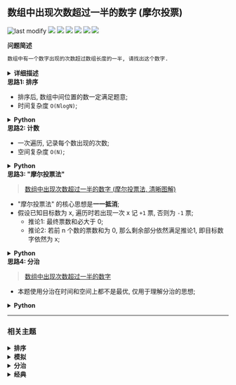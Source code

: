 ## 数组中出现次数超过一半的数字 (摩尔投票)
<!--START_SECTION:badge-->
![last modify](https://img.shields.io/static/v1?label=last%20modify&message=2025-07-08%2016%3A53%3A13&label_color=gray&color=thistle&style=flat-square)
[![](https://img.shields.io/static/v1?label=&message=%E7%AE%80%E5%8D%95&label_color=gray&color=yellow&style=flat-square)](../../../README.md#简单)
[![](https://img.shields.io/static/v1?label=&message=%E5%89%91%E6%8C%87Offer&label_color=gray&color=green&style=flat-square)](../../../README.md#剑指offer)
[![](https://img.shields.io/static/v1?label=&message=%E6%8E%92%E5%BA%8F&label_color=gray&color=blue&style=flat-square)](../../../README.md#排序)
[![](https://img.shields.io/static/v1?label=&message=%E6%A8%A1%E6%8B%9F&label_color=gray&color=blue&style=flat-square)](../../../README.md#模拟)
[![](https://img.shields.io/static/v1?label=&message=%E5%88%86%E6%B2%BB&label_color=gray&color=blue&style=flat-square)](../../../README.md#分治)
[![](https://img.shields.io/static/v1?label=&message=%E7%BB%8F%E5%85%B8&label_color=gray&color=blue&style=flat-square)](../../../README.md#经典)
<!--END_SECTION:badge-->
<!--info
tags: [排序, 模拟, 分治, 经典]
source: 剑指Offer
level: 简单
number: '3900'
name: 数组中出现次数超过一半的数字 (摩尔投票)
companies: []
-->

<summary><b>问题简述</b></summary>

```txt
数组中有一个数字出现的次数超过数组长度的一半, 请找出这个数字.
```

<details><summary><b>详细描述</b></summary>

```txt
数组中有一个数字出现的次数超过数组长度的一半, 请找出这个数字.

你可以假设数组是非空的, 并且给定的数组总是存在多数元素.

示例 1:
    输入: [1, 2, 3, 2, 2, 2, 5, 4, 2]
    输出: 2
限制:
    1 <= 数组长度 <= 50000

来源: 力扣 (LeetCode)
链接: https://leetcode-cn.com/problems/shu-zu-zhong-chu-xian-ci-shu-chao-guo-yi-ban-de-shu-zi-lcof
著作权归领扣网络所有. 商业转载请联系官方授权, 非商业转载请注明出处.
```

</details>

<!-- <div align="center"><img src="../../../_assets/xxx.png" height="300" /></div> -->

<summary><b>思路1: 排序</b></summary>

- 排序后, 数组中间位置的数一定满足题意;
- 时间复杂度 `O(NlogN)`;

<details><summary><b>Python</b></summary>

```python
class Solution:
    def majorityElement(self, nums: List[int]) -> int:
        return sorted(nums)[len(nums) // 2]
```

</details>


<summary><b>思路2: 计数</b></summary>

- 一次遍历, 记录每个数出现的次数;
- 空间复杂度 `O(N)`;

<details><summary><b>Python</b></summary>

```python
class Solution:
    def majorityElement(self, nums: List[int]) -> int:
        from collections import defaultdict

        cnt = defaultdict(int)

        for x in nums:
            cnt[x] += 1
            if cnt[x] > len(nums) // 2:
                return x

        # return -1
```

</details>


<summary><b>思路3: "摩尔投票法" </b></summary>

> [数组中出现次数超过一半的数字 (摩尔投票法, 清晰图解) ](https://leetcode-cn.com/problems/shu-zu-zhong-chu-xian-ci-shu-chao-guo-yi-ban-de-shu-zi-lcof/solution/mian-shi-ti-39-shu-zu-zhong-chu-xian-ci-shu-chao-3/)

- "摩尔投票法" 的核心思想是**一一抵消**;
- 假设已知目标数为 x, 遍历时若出现一次 x 记 `+1` 票, 否则为 `-1` 票;
    - 推论1: 最终票数和必大于 0;
    - 推论2: 若前 n 个数的票数和为 0, 那么剩余部分依然满足推论1, 即目标数字依然为 x;

<details><summary><b>Python</b></summary>

```python
class Solution:
    def majorityElement(self, nums: List[int]) -> int:

        cnt = 0
        for x in nums:
            if cnt == 0:  # 当票数和为 0 时, 假设当前值为目标值
                ret = x   # 如果这个数不是目标值, 那么它迟早会因为不断 -1, 被替换掉

            if x == ret:
                cnt += 1
            else:
                cnt -= 1

        return ret
```

</details>


<summary><b>思路4: 分治</b></summary>

> [数组中出现次数超过一半的数字](https://leetcode-cn.com/problems/shu-zu-zhong-chu-xian-ci-shu-chao-guo-yi-ban-de-shu-zi-lcof/solution/shu-zu-zhong-chu-xian-ci-shu-chao-guo-yi-pvh8/)

- 本题使用分治在时间和空间上都不是最优, 仅用于理解分治的思想;

<details><summary><b>Python</b></summary>

```python
class Solution:
    def majorityElement(self, nums: List[int]) -> int:

        def recur(lo, hi):  # [lo, hi] 闭区间
            if lo == hi:  # 当数组中只有一个元素时, 这个数就是目标值
                return nums[lo]

            # 分治
            mid = (hi - lo) // 2 + lo
            l = recur(lo, mid)
            r = recur(mid + 1, hi)

            # 如果左右返回值相同时, 显然这个值就是目标值
            if l == r:
                return l

            # 否则需要判断哪个出现的次数更多
            lc = sum(1 for i in range(lo, hi + 1) if nums[i] == l)
            rc = sum(1 for i in range(lo, hi + 1) if nums[i] == r)
            return l if lc > rc else r

        return recur(0, len(nums) - 1)
```

</details>

<!--START_SECTION:relate-->
---

### 相关主题

<details><summary><b>排序</b></summary>

> [[中等, LeetCode] 三数之和 🔥](../10/LeetCode_0015_中等_三数之和.md)  
> [[中等, LeetCode] 数组中的第K个最大元素 🔥](../../2022/10/LeetCode_0215_中等_数组中的第K个最大元素.md)  
> [[中等, 剑指Offer2] 数组中的第K大的数字](../../2022/09/剑指Offer2_076_中等_数组中的第K大的数字.md)  
> [[中等, 剑指Offer] 把数组排成最小的数](剑指Offer_4500_中等_把数组排成最小的数.md)  
> [[中等, 牛客] 合并区间](../../2022/02/牛客_0037_中等_合并区间.md)  
> [[中等, 牛客] 字符串出现次数的TopK问题](../../2022/04/牛客_0097_中等_字符串出现次数的TopK问题.md)  
> [[中等, 牛客] 寻找第K大](../../2022/04/牛客_0088_中等_寻找第K大.md)  
> [[中等, 牛客] 拼接所有的字符串产生字典序最小的字符串](../../2022/04/牛客_0085_中等_拼接所有的字符串产生字典序最小的字符串.md)  
> [[中等, 牛客] 数组中的逆序对](../../2022/05/牛客_0118_中等_数组中的逆序对.md)  
> [[中等, 牛客] 最大数](../../2022/04/牛客_0111_中等_最大数.md)  
> [[中等, 牛客] 最小的K个数](../../2022/05/牛客_0119_中等_最小的K个数.md)  
  > 
> [[简单, 剑指Offer] 扑克牌中的顺子](../../2022/01/剑指Offer_6100_简单_扑克牌中的顺子.md)  
> [[简单, 剑指Offer] 最小的k个数（partition操作） 🔥](剑指Offer_4000_简单_最小的k个数（partition操作）.md)  
> [[简单, 牛客] 三个数的最大乘积](../../2022/04/牛客_0106_简单_三个数的最大乘积.md)  
> [[简单, 程序员面试金典] 判定字符是否唯一](../../2022/09/程序员面试金典_0101_简单_判定字符是否唯一.md)  
  > 

</details>
<details><summary><b>模拟</b></summary>

> [[中等, LeetCode] 分割数组](../../2022/06/LeetCode_0915_中等_分割数组.md)  
> [[中等, 剑指Offer] 买卖股票的最佳时机](../../2022/01/剑指Offer_6300_中等_买卖股票的最佳时机.md)  
> [[中等, 剑指Offer] 圆圈中最后剩下的数字（约瑟夫环问题） 🔥](../../2022/01/剑指Offer_6200_中等_圆圈中最后剩下的数字（约瑟夫环问题）.md)  
> [[中等, 剑指Offer] 顺时针打印矩阵（3种思路4个写法） 🔥](../11/剑指Offer_2900_中等_顺时针打印矩阵（3种思路4个写法）.md)  
> [[中等, 牛客] 大数乘法](../../2022/01/牛客_0010_中等_大数乘法.md)  
> [[中等, 牛客] 大数加法](../../2022/01/牛客_0001_中等_大数加法.md)  
> [[中等, 牛客] 最长回文子串](../../2022/01/牛客_0017_中等_最长回文子串.md)  
> [[中等, 牛客] 螺旋矩阵](../../2022/03/牛客_0038_中等_螺旋矩阵.md)  
  > 
> [[困难, LeetCode] 将数据流变为多个不相交区间](../10/LeetCode_0352_困难_将数据流变为多个不相交区间.md)  
  > 
> [[简单, LeetCode] 亲密字符串](../11/LeetCode_0859_简单_亲密字符串.md)  
> [[简单, 剑指Offer] 扑克牌中的顺子](../../2022/01/剑指Offer_6100_简单_扑克牌中的顺子.md)  
> [[简单, 牛客] 买卖股票的最好时机(一)](../../2022/01/牛客_0007_简单_买卖股票的最好时机(一).md)  
> [[简单, 牛客] 反转数字](../../2022/03/牛客_0057_简单_反转数字.md)  
> [[简单, 牛客] 字符串变形](../../2022/04/牛客_0089_简单_字符串变形.md)  
> [[简单, 牛客] 扑克牌顺子](../../2022/03/牛客_0063_简单_扑克牌顺子.md)  
> [[简单, 牛客] 数组中出现次数超过一半的数字](../../2022/03/牛客_0073_简单_数组中出现次数超过一半的数字.md)  
  > 

</details>
<details><summary><b>分治</b></summary>

> [[中等, 剑指Offer2] 数组中的第K大的数字](../../2022/09/剑指Offer2_076_中等_数组中的第K大的数字.md)  
> [[中等, 剑指Offer] 重建二叉树 🔥](../11/剑指Offer_0700_中等_重建二叉树.md)  
  > 
> [[困难, 剑指Offer] 数组中的逆序对 🔥](../../2022/01/剑指Offer_5100_困难_数组中的逆序对.md)  
  > 

</details>
<details><summary><b>经典</b></summary>

> [[中等, LeetCode] 下一个排列 🔥](../../2022/10/LeetCode_0031_中等_下一个排列.md)  
> [[中等, LeetCode] 二叉树的完全性检验 🔥](../../2022/03/LeetCode_0958_中等_二叉树的完全性检验.md)  
> [[中等, LeetCode] 最长递增子序列 🔥](../../2022/06/LeetCode_0300_中等_最长递增子序列.md)  
> [[中等, 剑指Offer2] 整数除法 🔥](../../2022/09/剑指Offer2_001_中等_整数除法.md)  
> [[中等, 剑指Offer] 丑数 🔥](剑指Offer_4900_中等_丑数.md)  
> [[中等, 剑指Offer] 二叉搜索树与双向链表 🔥](剑指Offer_3600_中等_二叉搜索树与双向链表.md)  
> [[中等, 剑指Offer] 圆圈中最后剩下的数字（约瑟夫环问题） 🔥](../../2022/01/剑指Offer_6200_中等_圆圈中最后剩下的数字（约瑟夫环问题）.md)  
> [[中等, 剑指Offer] 复杂链表的复制（深拷贝） 🔥](剑指Offer_3500_中等_复杂链表的复制（深拷贝）.md)  
> [[中等, 剑指Offer] 字符串的排列（全排列） 🔥](剑指Offer_3800_中等_字符串的排列（全排列）.md)  
> [[中等, 剑指Offer] 把字符串转换成整数 🔥](../../2022/01/剑指Offer_6700_中等_把字符串转换成整数.md)  
> [[中等, 剑指Offer] 数值的整数次方（快速幂） 🔥](../11/剑指Offer_1600_中等_数值的整数次方（快速幂）.md)  
> [[中等, 剑指Offer] 栈的压入、弹出序列 🔥](../11/剑指Offer_3100_中等_栈的压入、弹出序列.md)  
> [[中等, 剑指Offer] 重建二叉树 🔥](../11/剑指Offer_0700_中等_重建二叉树.md)  
> [[中等, 剑指Offer] 顺时针打印矩阵（3种思路4个写法） 🔥](../11/剑指Offer_2900_中等_顺时针打印矩阵（3种思路4个写法）.md)  
> [[中等, 牛客] 01背包 🔥](../../2022/05/牛客_0145_中等_01背包.md)  
> [[中等, 牛客] 丢棋子问题（鹰蛋问题） 🔥](../../2022/04/牛客_0087_中等_丢棋子问题（鹰蛋问题）.md)  
> [[中等, 牛客] 字符串的排列 🔥](../../2022/05/牛客_0121_中等_字符串的排列.md)  
> [[中等, 牛客] 寻找峰值 🔥](../../2022/04/牛客_0107_中等_寻找峰值.md)  
> [[中等, 牛客] 岛屿数量 🔥](../../2022/04/牛客_0109_中等_岛屿数量.md)  
> [[中等, 牛客] 把字符串转换成整数(atoi) 🔥](../../2022/04/牛客_0100_中等_把字符串转换成整数(atoi).md)  
> [[中等, 牛客] 数组中只出现一次的两个数字 🔥](../../2022/03/牛客_0075_中等_数组中只出现一次的两个数字.md)  
> [[中等, 牛客] 最长公共子序列(二) 🔥](../../2022/04/牛客_0092_中等_最长公共子序列(二).md)  
> [[中等, 牛客] 栈和排序 🔥](../../2022/05/牛客_0115_中等_栈和排序.md)  
> [[中等, 牛客] 汉诺塔问题 🔥](../../2022/03/牛客_0067_中等_汉诺塔问题.md)  
  > 
> [[困难, LeetCode] 编辑距离 🔥](../../2022/06/LeetCode_0072_困难_编辑距离.md)  
> [[困难, 剑指Offer] 数组中的逆序对 🔥](../../2022/01/剑指Offer_5100_困难_数组中的逆序对.md)  
> [[困难, 牛客] 接雨水问题 🔥](../../2022/05/牛客_0128_困难_接雨水问题.md)  
> [[困难, 牛客] 设计LFU缓存结构 🔥](../../2022/04/牛客_0094_困难_设计LFU缓存结构.md)  
> [[困难, 牛客] 设计LRU缓存结构 🔥](../../2022/04/牛客_0093_困难_设计LRU缓存结构.md)  
  > 
> [[简单, LeetCode] 二叉树的最大深度 🔥](../../2022/07/LeetCode_0104_简单_二叉树的最大深度.md)  
> [[简单, LeetCode] 反转链表 🔥](../../2022/10/LeetCode_0206_简单_反转链表.md)  
> [[简单, 剑指Offer] 二叉搜索树的最近公共祖先 🔥](../../2022/01/剑指Offer_6801_简单_二叉搜索树的最近公共祖先.md)  
> [[简单, 剑指Offer] 反转链表 🔥](../11/剑指Offer_2400_简单_反转链表.md)  
> [[简单, 剑指Offer] 最小的k个数（partition操作） 🔥](剑指Offer_4000_简单_最小的k个数（partition操作）.md)  
> [[简单, 牛客] 二进制中1的个数 🔥](../../2022/05/牛客_0120_简单_二进制中1的个数.md)  
> [[简单, 牛客] 单链表的排序 🔥](../../2022/03/牛客_0070_简单_单链表的排序.md)  
> [[简单, 牛客] 求平方根 🔥](../../2022/02/牛客_0032_简单_求平方根.md)  
  > 

</details>
<!--END_SECTION:relate-->